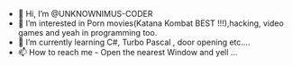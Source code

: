 - 👋 Hi, I’m @UNKNOWNIMUS-CODER
- 👀 I’m interested in Porn movies(Katana Kombat BEST !!!),hacking, video games and yeah in programming too.
- 🌱 I’m currently learning C#, Turbo Pascal , door opening etc....
- 📫 How to reach me - Open the nearest Window and yell ...

<!---
UNKNOWNIMUS-CODER/UNKNOWNIMUS-CODER is a ✨ special ✨ repository because its `README.md` (this file) appears on your GitHub profile.
You can click the Preview link to take a look at your changes.
--->
